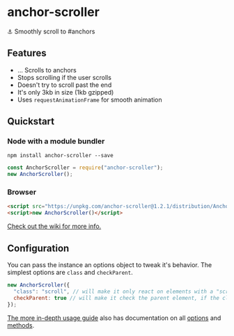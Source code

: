 # anchor-scroller
⚓️ Smoothly scroll to #anchors

## Features
* ... Scrolls to anchors
* Stops scrolling if the user scrolls
* Doesn't try to scroll past the end
* It's only 3kb in size (1kb gzipped)
* Uses `requestAnimationFrame` for smooth animation

## Quickstart

### Node with a module bundler
```shell
npm install anchor-scroller --save
```
```javascript
const AnchorScroller = require("anchor-scroller");
new AnchorScroller();
```

### Browser
```html
<script src="https://unpkg.com/anchor-scroller@1.2.1/distribution/AnchorScroller.js"></script>
<script>new AnchorScroller()</script>
```

[Check out the wiki for more info.](https://github.com/semlette/anchor-scroller/wiki)

## Configuration

You can pass the instance an options object to tweak it's behavior. The simplest options are `class` and `checkParent`.
```javascript
new AnchorScroller({
  "class": "scroll", // will make it only react on elements with a "scroll" class.
  checkParent: true // will make it check the parent element, if the clicked element didn't match the criteria.
});
```

[The more in-depth usage guide](https://github.com/semlette/anchor-scroller/wiki/Using-Anchor-Scroller) also has documentation on all [options](https://github.com/semlette/anchor-scroller/wiki/Using-Anchor-Scroller#options) and [methods](https://github.com/semlette/anchor-scroller/wiki/Using-Anchor-Scroller#methods).

